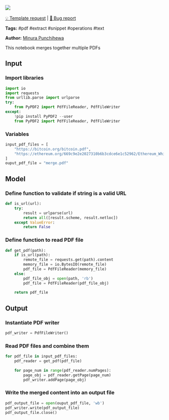 <a href="https://app.naas.ai/user-redirect/naas/downloader?url=https://raw.githubusercontent.com/jupyter-naas/awesome-notebooks/master/PDF/PDF_Merge_multiple_PDF_documents.ipynb" target="_parent"><img src="https://naasai-public.s3.eu-west-3.amazonaws.com/open_in_naas.svg"/></a><br><br><a href="https://github.com/jupyter-naas/awesome-notebooks/issues/new?assignees=&labels=&template=template-request.md&title=Tool+-+Action+of+the+notebook+">💡 Template request</a> | <a href="https://github.com/jupyter-naas/awesome-notebooks/issues/new?assignees=&labels=&template=bug_report.md&title=">🚨 Bug report</a>

**Tags:** #pdf #extract #snippet #operations #text

**Author:** [Minura Punchihewa](https://www.linkedin.com/in/minurapunchihewa/)

This notebook merges together multiple PDFs

## Input

### Import libraries


```python
import io
import requests
from urllib.parse import urlparse
try:
    from PyPDF2 import PdfFileReader, PdfFileWriter
except:
    !pip install PyPDF2 --user
    from PyPDF2 import PdfFileReader, PdfFileWriter
```

### Variables


```python
input_pdf_files = [
    "https://bitcoin.org/bitcoin.pdf",
    "https://ethereum.org/669c9e2e2027310b6b3cdce6e1c52962/Ethereum_Whitepaper_-_Buterin_2014.pdf"
]
ouput_pdf_file = "merge.pdf"
```

## Model

### Define function to validate if string is a valid URL


```python
def is_url(url):
    try:
        result = urlparse(url)
        return all([result.scheme, result.netloc])
    except ValueError:
        return False
```

### Define function to read PDF file


```python
def get_pdf(path):
    if is_url(path):
        remote_file = requests.get(path).content
        memory_file = io.BytesIO(remote_file)
        pdf_file = PdfFileReader(memory_file)
    else:
        pdf_file_obj = open(path, 'rb')
        pdf_file = PdfFileReader(pdf_file_obj)
        
    return pdf_file
```

## Output

### Instantiate PDF writer


```python
pdf_writer = PdfFileWriter()
```

### Read PDF files and combine them


```python
for pdf_file in input_pdf_files:
    pdf_reader = get_pdf(pdf_file)
    
    for page_num in range(pdf_reader.numPages):
        page_obj = pdf_reader.getPage(page_num)
        pdf_writer.addPage(page_obj)
```

### Write the merged content into an output file


```python
pdf_output_file = open(ouput_pdf_file, 'wb')
pdf_writer.write(pdf_output_file)
pdf_output_file.close()
```
